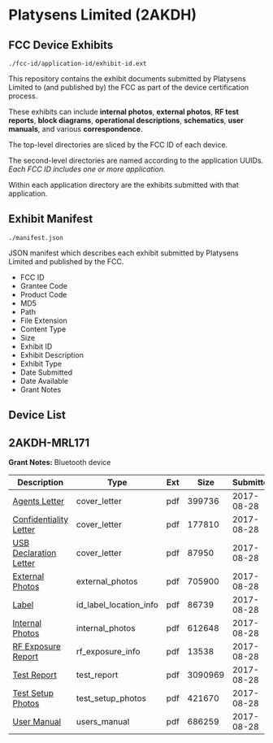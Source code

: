 # Platysens Limited (2AKDH)
## FCC Device Exhibits

```
./fcc-id/application-id/exhibit-id.ext
```

This repository contains the exhibit documents submitted by Platysens Limited to (and published by) the FCC as part of the device certification process.

These exhibits can include **internal photos**, **external photos**, **RF test reports**, **block diagrams**, **operational descriptions**, **schematics**, **user manuals**, and various **correspondence**.

The top-level directories are sliced by the FCC ID of each device.

The second-level directories are named according to the application UUIDs. *Each FCC ID includes one or more application.*

Within each application directory are the exhibits submitted with that application. 

## Exhibit Manifest

```
./manifest.json
```

JSON manifest which describes each exhibit submitted by Platysens Limited and published by the FCC.

- FCC ID
- Grantee Code
- Product Code
- MD5
- Path
- File Extension
- Content Type
- Size
- Exhibit ID
- Exhibit Description
- Exhibit Type
- Date Submitted
- Date Available
- Grant Notes

## Device List
## 2AKDH-MRL171
**Grant Notes:** Bluetooth device

| Description | Type | Ext | Size | Submitted | Available |
| ----------- | ---- | --- | ---- | --------- | --------- |
| [Agents Letter](2AKDH-MRL171/78582fe7bc45cef6787eb369b895d1f4/3531681.pdf) | cover_letter | pdf | 399736 | 2017-08-28 | 2017-08-28 |
| [Confidentiality Letter](2AKDH-MRL171/78582fe7bc45cef6787eb369b895d1f4/3531682.pdf) | cover_letter | pdf | 177810 | 2017-08-28 | 2017-08-28 |
| [USB Declaration Letter](2AKDH-MRL171/78582fe7bc45cef6787eb369b895d1f4/3531685.pdf) | cover_letter | pdf | 87950 | 2017-08-28 | 2017-08-28 |
| [External Photos	](2AKDH-MRL171/78582fe7bc45cef6787eb369b895d1f4/3531612.pdf) | external_photos | pdf | 705900 | 2017-08-28 | 2017-08-28 |
| [Label](2AKDH-MRL171/78582fe7bc45cef6787eb369b895d1f4/3531601.pdf) | id_label_location_info | pdf | 86739 | 2017-08-28 | 2017-08-28 |
| [Internal Photos](2AKDH-MRL171/78582fe7bc45cef6787eb369b895d1f4/3531670.pdf) | internal_photos | pdf | 612648 | 2017-08-28 | 2017-08-28 |
| [RF Exposure Report](2AKDH-MRL171/78582fe7bc45cef6787eb369b895d1f4/3531678.pdf) | rf_exposure_info | pdf | 13538 | 2017-08-28 | 2017-08-28 |
| [Test Report](2AKDH-MRL171/78582fe7bc45cef6787eb369b895d1f4/3531643.pdf) | test_report | pdf | 3090969 | 2017-08-28 | 2017-08-28 |
| [Test Setup Photos](2AKDH-MRL171/78582fe7bc45cef6787eb369b895d1f4/3531666.pdf) | test_setup_photos | pdf | 421670 | 2017-08-28 | 2017-08-28 |
| [User Manual](2AKDH-MRL171/78582fe7bc45cef6787eb369b895d1f4/3531669.pdf) | users_manual | pdf | 686259 | 2017-08-28 | 2017-08-28 |
